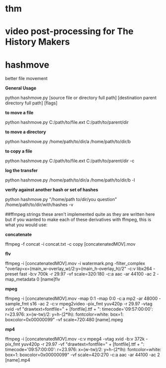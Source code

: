# thm
video post-processing for The History Makers
=======
# hashmove
better file movement

**General Usage**

python hashmove.py [source file or directory full path] [destination parent directory full path] [flags]

**to move a file**

python hashmove.py C:/path/to/file.ext C:/path/to/parent/dir

**to move a directory**

python hashmove.py /home/path/to/dir/a /home/path/to/dir/b

**to copy a file**

python hashmove.py C:/path/to/file.ext C:/path/to/parent/dir -c

**log the transfer**

python hashmove.py /home/path/to/dir/a /home/path/to/dir/b -l

**verify against another hash or set of hashes**

python hashmove.py "/home/path to/dir/you question" /home/path/to/dir/with/hashes -v



##ffmpeg strings
these aren't implemented quite as they are written here but if you wanted to make each of these derivatives with ffmpeg, this is what you would use:

**concatenate**

ffmpeg -f concat -i concat.txt -c copy [concatenatedMOV].mov


**flv**

ffmpeg -i [concatenatedMOV].mov -i watermark.png -filter_complex "overlay=x=(main_w-overlay_w)/2:y=(main_h-overlay_h)/2" -c:v libx264 -preset fast -b:v 700k -r 29.97 -vf scale=320:180 -c:a aac -ar 44100 -ac 2 -map_metadata 0 [name]flv


**mpeg**

ffmpeg -i [concatenatedMOV].mov -map 0:1 -map 0:0 -c:a mp2 -ar 48000 -sample_fmt s16 -ac 2 -c:v mpeg2video -pix_fmt yuv420p -r 29.97 -vtag xvid -vf "drawtext=fontfile=" + [fontfile].ttf + ": timecode='09\:57\:00\:00': r=23.976: x=(w-tw)/2: y=h-(2*lh): fontcolor=white: box=1: boxcolor=0x00000099" -vf scale=720:480 [name].mpeg

**mp4**

ffmpeg -i [concatenatedMOV].mov -c:v mpeg4 -vtag xvid -b:v 372k -pix_fmt yuv420p -r 29.97 -vf "drawtext=fontfile=" + [fontfile].ttf + ": timecode='09\:57\:00\:00': r=23.976: x=(w-tw)/2: y=h-(2*lh): fontcolor=white: box=1: boxcolor=0x00000099" -vf scale=420:270 -c:a aac -ar 44100 -ac 2 [name].mp4